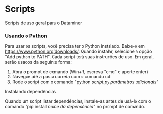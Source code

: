 # Scripts

Scripts de uso geral para o Dataminer. 

### Usando o Python

Para usar os scripts, você precisa ter o Python instalado. Baixe-o em https://www.python.org/downloads/. Quando instalar, selecione a opção "Add python to PATH". Cada script terá suas instruções de uso. Em geral, serão usados da seguinte forma:
1. Abra o prompt de comando (Win+R, escreva "cmd" e aperte enter)
2. Navegue até a pasta correta com o comando cd
3. Rode o script com o comando "python *script.py* *parâmetros adicionais*"

Instalando dependências

Quando um script listar dependências, instale-as antes de usá-lo com o comando "pip install *nome da dependência*" no prompt de comando.